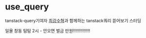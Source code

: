 # use_query
tanstack-query기여자 [최강수혁](https://github.com/ienrum/query/commit/03048e3776041ff5f5776b1b739c18183aa7e33a)과 함께하는 tanstack쿼리 뜯어보기 스터딩

일욜 창동 탐탐 2시 - 안오면 벌금 만원!!!!!!!!!!!!!!
